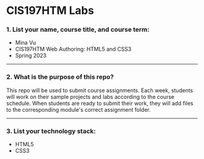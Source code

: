 # CIS197HTM Labs

### 1. List your name, course title, and course term:

- Mina Vu
- CIS197HTM Web Authoring: HTML5 and CSS3
- Spring 2023

---

### 2. What is the purpose of this repo?

This repo will be used to submit course assignments.
Each week, students will work on their sample projects
and labs according to the course schedule.
When students are ready to submit their work,
they will add files to the corresponding module's
correct assignment folder.

---

### 3. List your technology stack:

- HTML5
- CSS3
